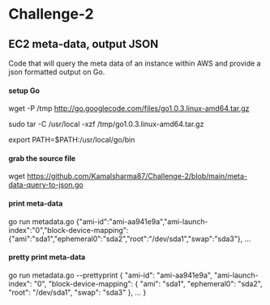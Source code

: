 # Challenge-2
## EC2 meta-data, output JSON

Code that will query the meta data of an instance within AWS and provide a json formatted output on Go.

#### setup Go

wget -P /tmp http://go.googlecode.com/files/go1.0.3.linux-amd64.tar.gz

sudo tar -C /usr/local -xzf /tmp/go1.0.3.linux-amd64.tar.gz

export PATH=$PATH:/usr/local/go/bin

#### grab the source file
wget https://github.com/Kamalsharma87/Challenge-2/blob/main/meta-data-query-to-json.go

#### print meta-data
go run metadata.go
{"ami-id":"ami-aa941e9a","ami-launch-index":"0","block-device-mapping":{"ami":"sda1","ephemeral0":"sda2","root":"/dev/sda1","swap":"sda3"}, …

#### pretty print meta-data

go run metadata.go --prettyprint
{
  "ami-id": "ami-aa941e9a",
  "ami-launch-index": "0",
  "block-device-mapping": {
    "ami": "sda1",
    "ephemeral0": "sda2",
    "root": "/dev/sda1",
    "swap": "sda3"
  },
  …
}
